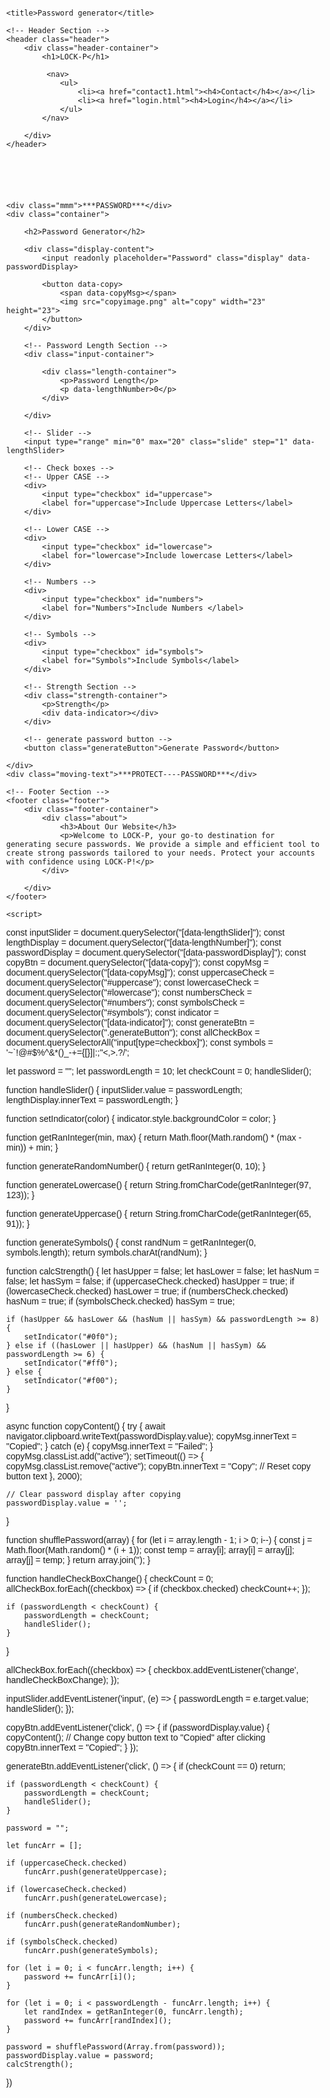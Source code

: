 <!DOCTYPE html>
<html lang="en">
<head>
    <meta charset="UTF-8">
    <meta name="viewport" content="width=device-width, initial-scale=1.0">

    <title>Password generator</title>
</head>
<body>

    <!-- Header Section -->
    <header class="header">
        <div class="header-container">
            <h1>LOCK-P</h1>
           
             <nav>
                <ul>
                    <li><a href="contact1.html"><h4>Contact</h4></a></li>
                    <li><a href="login.html"><h4>Login</h4></a></li>
                </ul>
            </nav>

        </div>
    </header>





  
    <div class="mmm">***PASSWORD***</div>
    <div class="container">

        <h2>Password Generator</h2>

        <div class="display-content">
            <input readonly placeholder="Password" class="display" data-passwordDisplay>

            <button data-copy>
                <span data-copyMsg></span>
                <img src="copyimage.png" alt="copy" width="23" height="23">
            </button>
        </div>

        <!-- Password Length Section -->
        <div class="input-container">

            <div class="length-container">
                <p>Password Length</p>
                <p data-lengthNumber>0</p>
            </div>

        </div>

        <!-- Slider -->
        <input type="range" min="0" max="20" class="slide" step="1" data-lengthSlider>

        <!-- Check boxes -->
        <!-- Upper CASE -->
        <div>
            <input type="checkbox" id="uppercase">
            <label for="uppercase">Include Uppercase Letters</label>
        </div>

        <!-- Lower CASE -->
        <div>
            <input type="checkbox" id="lowercase">
            <label for="lowercase">Include lowercase Letters</label>
        </div>

        <!-- Numbers -->
        <div>
            <input type="checkbox" id="numbers">
            <label for="Numbers">Include Numbers </label>
        </div>

        <!-- Symbols -->
        <div>
            <input type="checkbox" id="symbols">
            <label for="Symbols">Include Symbols</label>
        </div>

        <!-- Strength Section -->
        <div class="strength-container">
            <p>Strength</p>
            <div data-indicator></div>
        </div>

        <!-- generate password button -->
        <button class="generateButton">Generate Password</button>

    </div>
    <div class="moving-text">***PROTECT----PASSWORD***</div>

    <!-- Footer Section -->
    <footer class="footer">
        <div class="footer-container">
            <div class="about">
                <h3>About Our Website</h3>
                <p>Welcome to LOCK-P, your go-to destination for generating secure passwords. We provide a simple and efficient tool to create strong passwords tailored to your needs. Protect your accounts with confidence using LOCK-P!</p>
            </div>

        </div>
    </footer>

<style>
/* General Styles */
body {
    font-family: Arial, sans-serif;
    background-image: url('bp.webp'); /* Add the path to your background image */
    background-size: cover;
    background-repeat: no-repeat;
    margin: 10px;
    padding: 0;
     
}


.header-container {
    text-shadow: 5px 5px 5px rgba(13, 28, 13, 0.9);
    padding: 10px; /* Add padding to give space between content and border */
    position: relative; /* Ensure the container is positioned relatively */
}

/* Create a fading dot border */
.header-container::before {
    content: '';
    position: absolute;
    top: -6px;
    right: -6px;
    bottom: -6px;
    left: -6px;
    border: 6px dotted #F5DEB3; /* Adjust the border style and color */
    border-radius: 15px; /* Adjust the border radius */
    animation: fadeInBorder 2s infinite alternate; /* Add the fade-in animation */
}

@keyframes fadeInBorder {
    0% {
        opacity: 0;
    }
    100% {
        opacity: 1;
    }
}


.header-container {
    text-shadow: 5px 5px 5px rgb(13, 28, 13, 0.9);/* Add a white border */
    padding: 10px; /* Add padding to give space between content and border */
}

/* Add more CSS styles as needed */

/* Add this CSS to position the locker logo image */
.locker-logo {
    position: fixed;
    top: 50%;
    left: 50%;
    transform: translate(-50%, -50%);
    z-index: 9999; /* Ensure the logo appears above other content */
    opacity: 0.1; /* Optionally adjust the opacity */
}

/* Style for the navigation list */
.header nav ul {
    list-style: none;
    margin: 0;
    padding: 0;
}

/* Style for the list items */
.header nav ul li {
    display: inline-block;
    margin-right: 20px; /* Adjust as needed */
}

/* Style for the anchor tags */
.header nav ul li a {
    text-decoration: none;
    color: #333; /* Adjust as needed */
}

/* Style for the contact and login logos */
.header nav ul li a img {
    width: 30px; /* Adjust width as needed */
    height: 30px; /* Adjust height as needed */
}

/* Example footer styles */
.footer {
    background-color: #f0f0f0; /* Adjust background color as needed */
    padding: 20px;
    text-align: center;
}



.container {
    position: relative;
    max-width: 600px;
    margin: 50px auto;
    padding: 20px;
    /*background-image: url('locker.webp'); /* Replace 'your_image.jpg' with the path to your image */
    background-size: cover;
    background-repeat: no-repeat;

    box-shadow: 10px 10px 10px rgba(168, 104, 16, 1);
    min-height: 600px;

    /* Add the double round solid and dot border with yellow color */
    border: 4px double yellow;
    border-radius: 15px; /* Adjust as needed */
     animation: fadeIn 5s forwards;
    /* Adjust image opacity */
    background-color: #C4A484; 
    opacity: 0.9;/* Adjust the alpha channel (0.0 to 1.0) */
}





.moving-text {
    position: relative;
    text-align: center;
    color: #FFD700; /* Set text color to gold */
    background-color: #8B4513; /* Set background color to brown */
    padding: 10px; /* Add padding for better visibility */
    animation: moveText 1s linear infinite alternate;
    width: 150px; /* Adjust the width as needed */
    margin: 0 auto; /* Center the element horizontally */
}

@keyframes moveText {
    0% {
        transform: translateY(0);
    }

    100% {
        transform: translateY(-20px);
    }
}

.header {
    background-color:#6F4E37; /* Header background color */
    color: #FFD700; /* Text color */
    padding: 10px 0;
    margin-bottom: 20px; /* Add margin-bottom */
}

.header-container {
    max-width: 960px;
    margin: 0 auto;
    padding: 0 20px;
    display: flex;
    justify-content: space-between;
    align-items: center;
}

.header h1 {
    margin: 0;
    font-size: 24px;
}

.header nav ul {
    list-style-type: none;
    margin: 0;
    padding: 0;
}

.header nav ul li {
    display: inline-block;
    margin-right: 20px;
}

.header nav ul li:last-child {
    margin-right: 0;
}

.header nav ul li a {
    color: #edcece;
    text-decoration: none;
}

.display-content {
    display: flex;
    justify-content: space-between;
    align-items: center;
    margin-bottom: 100px;
}

.display {
    width: 70%;
    padding: 10px;
    border: 1px solid #17c5e8;
    border-radius: 4px;
}

button {
    background-color: #722F37;
    color: #fff;
    border: none;
    padding: 10px;
    border-radius: 4px;
    cursor: pointer;
    transition: background-color 0.3s ease;
}

button:hover {
    background-color: #CC7722;
}

input[type="range"] {
    width: 100%;
    margin-bottom: 20px;
}

/* Styles for the thumb (handle) */
input[type="range"]::-webkit-slider-thumb {
    -webkit-appearance: none; /* Remove default styling */
    appearance: none;
    width: 15px; /* Adjust the width of the thumb */
    height: 15px; /* Adjust the height of the thumb */
    background-color: brown; /* Set the color of the thumb */
    border-radius: 50%; /* Round the thumb */
    cursor: pointer; /* Show pointer cursor */
}

/* Styles for the track */
input[type="range"]::-webkit-slider-runnable-track {
    width: 100%; /* Set the width of the track */
    height: 5px; /* Set the height of the track */
    background-color: brown; /* Set the color of the track */
    border-radius: 5px; /* Round the track */
    cursor: pointer; /* Show pointer cursor */
}

input[type="checkbox"] {
    margin-right: 5px;
}

.strength-container {
    text-align: center;
    margin-bottom: 20px;
}

[data-indicator] {
    width: 100%;
    height: 50px;
    background-color: #fafafa;
    border-radius: 5px;
}

[data-indicator]::after {
    content: '';
    display: block;
    width: 0;
    height: 100%;
    background-color: #2ace27;
    border-radius: 5px;
    transition: width 0.3s ease;
}

/* Footer Styles */
.footer {
    background-color: #333; /* Footer background color */
    color: #fff; /* Text color */
    padding: 20px 0;
}

.footer-container {
    max-width: 960px;
    margin: 0 auto;
    padding: 0 20px;
    display: flex;
    justify-content: space-between;
}

.about,
.welcome {
    flex: 1;
    padding: 0 20px;
}

.about h3,
.welcome h3 {
    margin-top: 0;
}

.about p,
.welcome p {
    margin-bottom: 0;
}

.moving-text {
    position: relative;
    text-align: center;
    color: #FFD700; /* Set text color to gold */
    background-color: #654321; /* Set background color to brown */
    padding: 10px; /* Add padding for better visibility */
    animation: moveText 1s linear infinite alternate;
    width: 150px; /* Adjust the width as needed */
    margin: 0 auto; /* Center the element horizontally */
}

@keyframes moveText {
    0% {
        transform: translateY(0);
    }

    100% {
        transform: translateY(-20px);
    }
}

.mmm {
   position: relative;
    text-align: center;
    color: #1a180a; /* Set text color */
    background-color: #f9cb9f; /* Set background color */
    padding: 10px; /* Add padding for better visibility */
    width: 150px; /* Adjust the width as needed */
    margin: 0 auto; /* Center the element horizontally */
    animation: fadeIn 5s forwards; /* Corrected animation property */
    border: 2px solid #000000;
}

@keyframes fadeIn {
    0% { opacity: 0; }
    100% { opacity: 1; }
}
</style>

    <script>
const inputSlider = document.querySelector("[data-lengthSlider]");
const lengthDisplay = document.querySelector("[data-lengthNumber]");
const passwordDisplay = document.querySelector("[data-passwordDisplay]");
const copyBtn = document.querySelector("[data-copy]");
const copyMsg = document.querySelector("[data-copyMsg]");
const uppercaseCheck = document.querySelector("#uppercase");
const lowercaseCheck = document.querySelector("#lowercase");
const numbersCheck = document.querySelector("#numbers");
const symbolsCheck = document.querySelector("#symbols");
const indicator = document.querySelector("[data-indicator]");
const generateBtn = document.querySelector(".generateButton");
const allCheckBox = document.querySelectorAll("input[type=checkbox]");
const symbols = '~`!@#$%^&*()_-+={[}]|:;"<,>.?/';

let password = "";
let passwordLength = 10;
let checkCount = 0;
handleSlider();

function handleSlider() {
    inputSlider.value = passwordLength;
    lengthDisplay.innerText = passwordLength;
}

function setIndicator(color) {
    indicator.style.backgroundColor = color;
}

function getRanInteger(min, max) {
    return Math.floor(Math.random() * (max - min)) + min;
}

function generateRandomNumber() {
    return getRanInteger(0, 10);
}

function generateLowercase() {
    return String.fromCharCode(getRanInteger(97, 123));
}

function generateUppercase() {
    return String.fromCharCode(getRanInteger(65, 91));
}

function generateSymbols() {
    const randNum = getRanInteger(0, symbols.length);
    return symbols.charAt(randNum);
}

function calcStrength() {
    let hasUpper = false;
    let hasLower = false;
    let hasNum = false;
    let hasSym = false;
    if (uppercaseCheck.checked) hasUpper = true;
    if (lowercaseCheck.checked) hasLower = true;
    if (numbersCheck.checked) hasNum = true;
    if (symbolsCheck.checked) hasSym = true;

    if (hasUpper && hasLower && (hasNum || hasSym) && passwordLength >= 8) {
        setIndicator("#0f0");
    } else if ((hasLower || hasUpper) && (hasNum || hasSym) && passwordLength >= 6) {
        setIndicator("#ff0");
    } else {
        setIndicator("#f00");
    }
}

async function copyContent() {
    try {
        await navigator.clipboard.writeText(passwordDisplay.value);
        copyMsg.innerText = "Copied";
    } catch (e) {
        copyMsg.innerText = "Failed";
    }
    copyMsg.classList.add("active");
    setTimeout(() => {
        copyMsg.classList.remove("active");
        copyBtn.innerText = "Copy"; // Reset copy button text
    }, 2000);

    // Clear password display after copying
    passwordDisplay.value = '';
}

function shufflePassword(array) {
    for (let i = array.length - 1; i > 0; i--) {
        const j = Math.floor(Math.random() * (i + 1));
        const temp = array[i];
        array[i] = array[j];
        array[j] = temp;
    }
    return array.join('');
}

function handleCheckBoxChange() {
    checkCount = 0;
    allCheckBox.forEach((checkbox) => {
        if (checkbox.checked) checkCount++;
    });

    if (passwordLength < checkCount) {
        passwordLength = checkCount;
        handleSlider();
    }
}

allCheckBox.forEach((checkbox) => {
    checkbox.addEventListener('change', handleCheckBoxChange);
});

inputSlider.addEventListener('input', (e) => {
    passwordLength = e.target.value;
    handleSlider();
});

copyBtn.addEventListener('click', () => {
    if (passwordDisplay.value) {
        copyContent();
        // Change copy button text to "Copied" after clicking
        copyBtn.innerText = "Copied";
    }
});

generateBtn.addEventListener('click', () => {
    if (checkCount == 0)
        return;

    if (passwordLength < checkCount) {
        passwordLength = checkCount;
        handleSlider();
    }

    password = "";

    let funcArr = [];

    if (uppercaseCheck.checked)
        funcArr.push(generateUppercase);

    if (lowercaseCheck.checked)
        funcArr.push(generateLowercase);

    if (numbersCheck.checked)
        funcArr.push(generateRandomNumber);

    if (symbolsCheck.checked)
        funcArr.push(generateSymbols);

    for (let i = 0; i < funcArr.length; i++) {
        password += funcArr[i]();
    }

    for (let i = 0; i < passwordLength - funcArr.length; i++) {
        let randIndex = getRanInteger(0, funcArr.length);
        password += funcArr[randIndex]();
    }

    password = shufflePassword(Array.from(password));
    passwordDisplay.value = password;
    calcStrength();
})</script>
</body>
</html>
